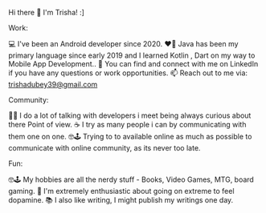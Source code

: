 
Hi there 👋 I'm Trisha! :]


Work:

💻 I've been an Android developer since 2020.
❤️‍🔥 Java has been my primary language since early 2019 and I learned Kotlin , Dart on my way to Mobile App Development..
🤝 You can find and connect with me on LinkedIn if you have any questions or work opportunities.
📫 Reach out to me via: trishadubey39@gmail.com

Community:

👨‍🏫 I do a lot of talking with developers i meet being always curious about there Point of view.
☕ I try as many people i can by communicating with them one on one.
🤓🕹️ Trying to to available online as much as possible to communicate with online community, as its never too late.

Fun:

🤓🕹️ My hobbies are all the nerdy stuff - Books, Video Games, MTG, board gaming.
🧗 I'm extremely enthusiastic about going on extreme to feel dopamine.
📚 I also like writing, I might publish my writings one day.
